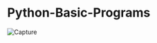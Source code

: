 # Python-Basic-Programs





![Capture](https://user-images.githubusercontent.com/82524305/115987880-a2eca680-a5d4-11eb-8829-e389ed18c6e3.PNG)
